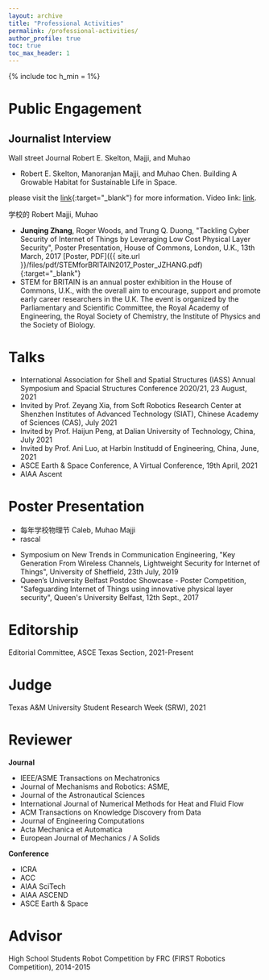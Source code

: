 ```yaml
---
layout: archive
title: "Professional Activities"
permalink: /professional-activities/
author_profile: true
toc: true
toc_max_header: 1
---
```

{% include toc h_min = 1%}

# Public Engagement
## Journalist Interview
Wall street Journal Robert E. Skelton, Majji, and Muhao 


* Robert E. Skelton, Manoranjan Majji, and Muhao Chen. Building A Growable Habitat for Sustainable Life in Space.

please visit the [link](https://engineering.tamu.edu/news/2019/02/building-a-growable-habitat-for-sustainable-life-in-space.html){:target="_blank"} for more information. Video link: [link](https://youtu.be/3573t1r9XRA).


学校的 Robert Majji, Muhao 
* **Junqing Zhang**, Roger Woods, and Trung Q. Duong, "Tackling Cyber Security of Internet of Things by Leveraging Low Cost Physical Layer Security", Poster Presentation, House of Commons, London, U.K., 13th March, 2017 [Poster, PDF]({{ site.url }}/files/pdf/STEMforBRITAIN2017_Poster_JZHANG.pdf){:target="_blank"}
* STEM for BRITAIN is an annual poster exhibition in the House of Commons, U.K., with the overall aim to encourage, support and promote early career researchers in the U.K. The event is organized by the Parliamentary and Scientific Committee, the Royal Academy of Engineering, the Royal Society of Chemistry, the Institute of Physics and the Society of Biology.


# Talks
* International Association for Shell and Spatial Structures (IASS) Annual Symposium and Spacial Structures Conference 2020/21, 23 August, 2021 
* Invited by Prof. Zeyang Xia, from Soft Robotics Research Center at Shenzhen Institutes of Advanced Technology (SIAT), Chinese Academy of Sciences (CAS), July 2021
* Invited by Prof. Haijun Peng, at Dalian University of Technology, China, July 2021
* Invited by Prof. Ani Luo, at Harbin Institudd of Engineering, China, June, 2021
* ASCE Earth & Space Conference, A Virtual Conference, 19th April, 2021
* AIAA Ascent 



# Poster Presentation
- 每年学校物理节 Caleb, Muhao Majji
- rascal
* Symposium on New Trends in Communication Engineering, "Key Generation From Wireless Channels, Lightweight Security for Internet of Things", University of Sheffield, 23th July, 2019
* Queen’s University Belfast Postdoc Showcase - Poster Competition, "Safeguarding Internet of Things using innovative physical layer security", Queen's University Belfast, 12th Sept., 2017

# Editorship 
Editorial Committee, ASCE Texas Section, 2021-Present

# Judge
Texas A&M University Student Research Week (SRW), 2021


# Reviewer

**Journal**

* IEEE/ASME Transactions on Mechatronics
* Journal of Mechanisms and Robotics: ASME,
* Journal of the Astronautical Sciences
* International Journal of Numerical Methods for Heat and Fluid Flow
* ACM Transactions on Knowledge Discovery from Data
* Journal of Engineering Computations
* Acta Mechanica et Automatica 
* European Journal of Mechanics / A Solids

**Conference**
* ICRA
* ACC
* AIAA SciTech
* AIAA ASCEND
* ASCE Earth & Space

# Advisor
High School Students Robot Competition by FRC (FIRST Robotics Competition), 2014-2015

